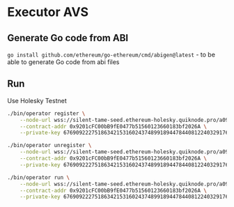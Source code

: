 # Executor AVS

## Generate Go code from ABI

`go install github.com/ethereum/go-ethereum/cmd/abigen@latest` - to be able to generate Go code from abi files

## Run

Use Holesky Testnet

```bash
./bin/operator register \
    --node-url wss://silent-tame-seed.ethereum-holesky.quiknode.pro/a09b2aafbc9447b172c9964f3ac40c85edf5fd6a \
    --contract-addr 0x9201cFC00bB9fE0477b51560123660183bf2026A \
    --private-key 67690922275186342153160243748991894478440812240329176884047813007980001353474
```

```bash
./bin/operator unregister \
    --node-url wss://silent-tame-seed.ethereum-holesky.quiknode.pro/a09b2aafbc9447b172c9964f3ac40c85edf5fd6a \
    --contract-addr 0x9201cFC00bB9fE0477b51560123660183bf2026A \
    --private-key 67690922275186342153160243748991894478440812240329176884047813007980001353474
```

```bash
./bin/operator run \
    --node-url wss://silent-tame-seed.ethereum-holesky.quiknode.pro/a09b2aafbc9447b172c9964f3ac40c85edf5fd6a \
    --contract-addr 0x9201cFC00bB9fE0477b51560123660183bf2026A \
    --private-key 67690922275186342153160243748991894478440812240329176884047813007980001353474
```
